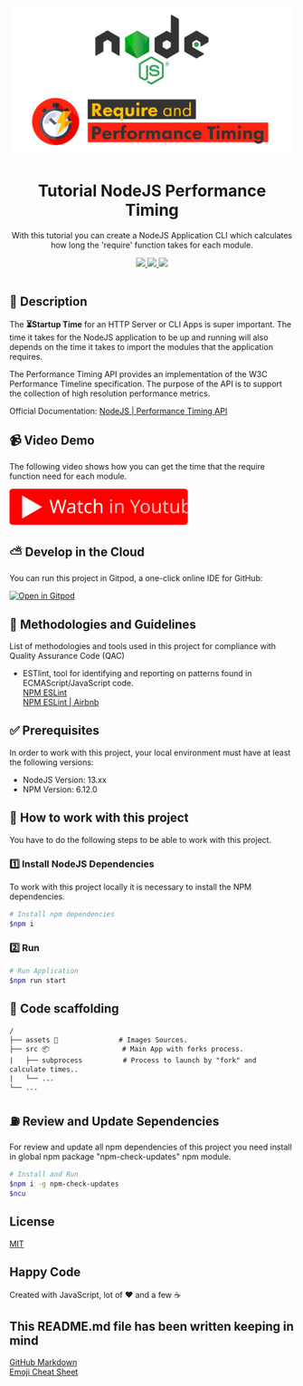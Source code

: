 <p align="center">
  <img src="./assets/banner.png" width="600" />
</p>

<h1 align="center">Tutorial NodeJS Performance Timing</h1>

<p align="center">With this tutorial you can create a NodeJS Application CLI which calculates how long the 'require' function takes for each module.</p>

<p align="center">
  <a title="MIT License" href="LICENSE.md">
    <img src="https://img.shields.io/github/license/gridsome/gridsome.svg?style=flat-square&label=License&colorB=6cc24a">
  </a>
  <a title="Twitter: JoseJ_PR" href="https://twitter.com/JoseJ_PR">
    <img src="https://img.shields.io/twitter/url?color=1991DA&label=Twitter%20%40JoseJ_PR&logo=twitter&logoColor=FFFFFF&style=flat-square&url=https%3A%2F%2Ftwitter.com%2FJoseJ_PR">
  </a>  
  <a title="Github: Sponsors" href="https://github.com/sponsors/JoseJPR">
    <img src="https://img.shields.io/twitter/url?color=032f62&label=Github%20Sponsors%20%40JoseJPR&logo=github&logoColor=FFFFFF&style=flat-square&url=https%3A%2F%2Fgithub.com%2Fsponsors%2FJoseJPR">
  </a>
  <br />
  <br />
</p>

## 🔖 Description

The **⏳Startup Time** for an HTTP Server or CLI Apps is super important. The time it takes for the NodeJS application to be up and running will also depends on the time it takes to import the modules that the application requires.

The Performance Timing API provides an implementation of the W3C Performance Timeline specification. The purpose of the API is to support the collection of high resolution performance metrics.

Official Documentation: [NodeJS | Performance Timing API](https://nodejs.org/api/perf_hooks.html)

## 📹 Video Demo

The following video shows how you can get the time that the require function need for each module.

[![Video](./assets/youtube.svg)](https://youtu.be/6J2knxcVSuY)

## ⛅️ Develop in the Cloud

You can run this project in Gitpod, a one-click online IDE for GitHub:

[![Open in Gitpod](https://gitpod.io/button/open-in-gitpod.svg)](https://gitpod.io/#https://github.com/JoseJPR/tutorial-nodejs-performance-timing)

## 📌 Methodologies and Guidelines

List of methodologies and tools used in this project for compliance with Quality Assurance Code (QAC)

* ESTlint, tool for identifying and reporting on patterns found in ECMAScript/JavaScript code. \
  [NPM ESLint](https://www.npmjs.com/package/eslint) \
  [NPM ESLint | Airbnb](https://www.npmjs.com/package/eslint-config-airbnb)

## ✅ Prerequisites

In order to work with this project, your local environment must have at least the following versions:

* NodeJS Version: 13.xx
* NPM Version: 6.12.0

## 📐 How to work with this project

You have to do the following steps to be able to work with this project.

### 1️⃣ Install NodeJS Dependencies

To work with this project locally it is necessary to install the NPM dependencies.

```bash
# Install npm dependencies
$npm i
```

### 2️⃣ Run

```bash
# Run Application
$npm run start
```

## 📂 Code scaffolding

```any
/
├── assets 🌈               # Images Sources.
├── src 📦                  # Main App with forks process.
|   ├── subprocess          # Process to launch by "fork" and calculate times..
|   └── ...
└── ...
```

## ⛽️ Review and Update Sependencies

For review and update all npm dependencies of this project you need install in global npm package "npm-check-updates" npm module.

```bash
# Install and Run
$npm i -g npm-check-updates
$ncu
```

## License

[MIT](LICENSE.md)

## Happy Code

Created with JavaScript, lot of ❤️ and a few ☕️

## This README.md file has been written keeping in mind

[GitHub Markdown](https://guides.github.com/features/mastering-markdown/) \
[Emoji Cheat Sheet](https://www.webfx.com/tools/emoji-cheat-sheet/)
